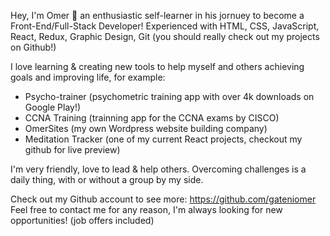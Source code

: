 Hey, I'm Omer 👋 an enthusiastic self-learner in his jornuey to become a Front-End/Full-Stack Developer!
Experienced with HTML, CSS, JavaScript, React, Redux, Graphic Design, Git (you should really check out my projects on Github!)

I love learning & creating new tools to help myself and others achieving goals and improving life, for example:
- Psycho-trainer (psychometric training app with over 4k downloads on Google Play!)
- CCNA Training (trainning app for the CCNA exams by CISCO)
- OmerSites (my own Wordpress website building company)
- Meditation Tracker (one of my current React projects, checkout my github for live preview)

I'm very friendly, love to lead & help others. Overcoming challenges is a daily thing, with or without a group by my side.

Check out my Github account to see more: https://github.com/gateniomer
Feel free to contact me for any reason, I'm always looking for new opportunities! (job offers included)
